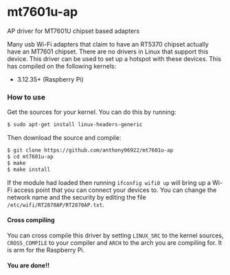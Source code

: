 # mt7601u-ap
AP driver for MT7601U chipset based adapters

Many usb Wi-Fi adapters that claim to have an RT5370 chipset actually have an MT7601 chipset. There are no drivers in Linux that support this device. This driver can be used to set up a hotspot with these devices. This has compiled on the following kernels:

- 3.12.35+ (Raspberry Pi)

### How to use
Get the sources for your kernel. You can do this by running:
````sh
$ sudo apt-get install linux-headers-generic
````
Then download the source and compile:
````sh
$ git clone https://github.com/anthony96922/mt7601u-ap
$ cd mt7601u-ap
$ make
$ make install
````

If the module had loaded then running `ifconfig wifi0 up` will bring up a Wi-Fi access point that you can connect your devices to.
You can change the network name and the security by editing the file `/etc/wifi/RT2870AP/RT2870AP.txt`.

#### Cross compiling
You can cross compile this driver by setting `LINUX_SRC` to the kernel sources, `CROSS_COMPILE` to your compiler and `ARCH` to the arch you are compiling for. It is arm for the Raspberry Pi.

#### You are done!!
